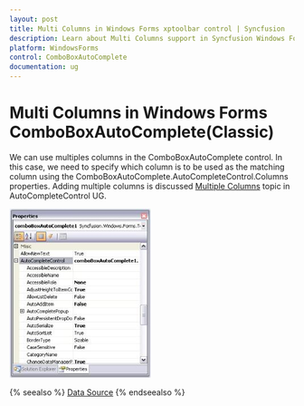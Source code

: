```yaml
---
layout: post
title: Multi Columns in Windows Forms xptoolbar control | Syncfusion
description: Learn about Multi Columns support in Syncfusion Windows Forms ComboBoxAutoComplete(Classic) control and more details.
platform: WindowsForms
control: ComboBoxAutoComplete
documentation: ug
---
```




# Multi Columns in Windows Forms ComboBoxAutoComplete(Classic)

We can use multiples columns in the ComboBoxAutoComplete control. In this case, we need to specify which column is to be used as the matching column using the ComboBoxAutoComplete.AutoCompleteControl.Columns properties. Adding multiple columns is discussed [Multiple Columns](/windowsforms/autocomplete/multiple-columns)
 topic in AutoCompleteControl UG. 

![Overview_img47](ComboBoxAutoComplete-Images/Overview_img47.jpeg) 

{% seealso %}
[Data Source](/windowsforms/comboboxautocomplete/datasource)
{% endseealso %}
 
